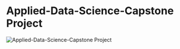 # Applied-Data-Science-Capstone Project
![Applied-Data-Science-Capstone Project](Data%2520Scinence%2520Capstone/Data%2520Scinence%2520Capstone-Presentation%2520(1).jpg)


